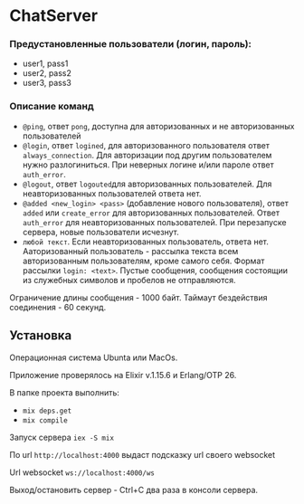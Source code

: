 # ChatServer

### Предустановленные пользователи (логин, пароль):

 - user1, pass1
 - user2, pass2
 - user3, pass3

### Описание команд

- `@ping`, ответ `pong`, доступна для авторизованных и не авторизованных пользователей
- `@login`, ответ `logined`, для авторизованного пользователя ответ `always_connection`. Для       авторизации под другим пользователем нужно разлогиниться. При неверных логине и/или пароле ответ `auth_error`.
- `@logout`, ответ `logouted`для авторизованных пользователей. Для неавторизованных пользователей ответа нет.
- `@added <new_login> <pass>` (добавление нового пользователя), ответ `added` или `create_error` для авторизованных пользователей. Ответ `auth_error` для неавторизованных пользователей. При перезапуске сервера, новые пользователи исчезнут.
- `любой текст`. Если неавторизованных пользователь, ответа нет. Ааторизованный пользователь - рассылка текста всем авторизованным пользователям, кроме самого себя. Формат рассылки `login: <text>`. Пустые сообщения, сообщения состоящии из служебных символов и пробелов не отправляются.

Ограничение длины сообщения - 1000 байт.
Таймаут бездействия соединения - 60 секунд.

## Установка

Операционная система Ubunta или MacOs.

Приложение проверялось на Elixir v.1.15.6 и Erlang/OTP 26.

В папке проекта выполнить:

- `mix deps.get`
- `mix compile`

Запуск сервера `iex -S mix`

По url `http://localhost:4000` выдаст подсказку url своего websocket

Url websocket `ws://localhost:4000/ws`

Выход/остановить сервер - Ctrl+C два раза в консоли сервера.
